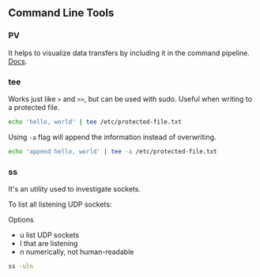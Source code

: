 ## Command Line Tools

### PV

It helps to visualize data transfers by including it in the command pipeline.
[Docs](https://www.ivarch.com/programs/pv.shtml).

### tee

Works just like `>` and `>>`, but can be used with sudo. Useful when writing to a protected file.
```sh
echo 'hello, world' | tee /etc/protected-file.txt
```

Using `-a` flag will append the information instead of overwriting.
```sh
echo 'append hello, world' | tee -a /etc/protected-file.txt
```

### ss

It's an utility used to investigate sockets.

To list all listening UDP sockets:

Options
- u list UDP sockets
- l that are listening
- n numerically, not human-readable
```sh
ss -uln
```
